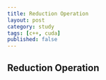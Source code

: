 ```yaml
---
title: Reduction Operation
layout: post
category: study
tags: [c++, cuda]
published: false		
---
```


## Reduction Operation
